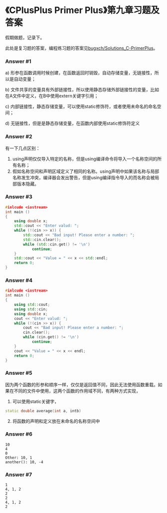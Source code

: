 # 《CPlusPlus Primer Plus》第九章习题及答案

假期做题，记录下。

<!--more-->

此处是复习题的答案，编程练习题的答案见[bugxch/Solutions_C-PrimerPlus](https://github.com/bugxch/Solutions_C-PrimerPlus)。

### Answer #1

a) 形参在函数调用时候创建，在函数返回时销毁，自动存储变量，无链接性，所以是自动变量；

b) 文件共享的变量具有外部链接性，所以使用静态存储外部链接性的变量，比如在A文件中定义，在B中使用extern关键字引用；

c) 内部链接性，静态存储变量，可以使用static修饰符，或者使用未命名的命名空间；

d) 无链接性，但是是静态存储变量，在函数内部使用static修饰符定义

### Answer #2

有一下几点区别：

1. using声明仅仅导入特定的名称，但是using编译命令将导入一个名称空间的所有名称；
2. 假如名称空间和声明区域定义了相同的名称。using声明中如果该名称与局部名称发生冲突，编译器会发出警告，但是using编译指令导入的而名称会被局部版本隐藏。

### Answer #3

```c++
#inlcude <iostream>
int main ()
{
    using double x;
    std::cout << "Enter valud: ";
    while (!(cin >> x)) {
        std::cout << "Bad input! Please enter a number: ";
        std::cin.clear();
        while (std::cin.get() != '\n')
            continue;
    }
    std::cout << "Value = " << x << std::endl;
    return 0;
}
```

### Answer #4

```c++
#inlcude <iostream>
int main ()
{
    using std::cout;
    using std::cin;
    using double x;
    cout << "Enter valud: ";
    while (!(cin >> x)) {
        cout << "Bad input! Please enter a number: ";
        cin.clear();
        while (cin.get() != '\n')
            continue;
    }
    cout << "Value = " << x << endl;
    return 0;
}
```

### Answer #5

因为两个函数的形参和顺序一样，仅仅是返回值不同，因此无法使用函数重载。如果在不同的文件中使用，这两个函数的作用域不同，有两种方式实现，

1. 可以使用static关键字，

```c++
static double average(int a, intb)
```

2. 将函数的声明和定义放在未命名的名称空间中

### Answer #6

```shell
10
4
0
Other: 10, 1
another(): 10, -4
```

### Answer #7

```shell
1
4, 1, 2
2
2
4, 1, 2
2
```



